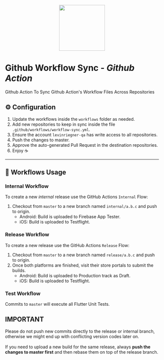 <p align="center"><img src="https://cdn.svarun.dev/gh/actions-small.png" width="150px"/></p>

# Github Workflow Sync - ***Github Action***
Github Action To Sync Github Action's Workflow Files Across Repositories 

## ⚙️ Configuration
1. Update the workflows inside the `workflows` folder as needed.
2. Add new repositories to keep in sync inside the file `.github/workflows/workflow-sync.yml`.
3. Ensure the account `levinriegner-qa` has write access to all repositories.
4. Push the changes to master.
5. Approve the auto-generated Pull Request in the destination repositories.
6. Enjoy ☕️
---
## 🚀 Workflows Usage

### Internal Workflow

To create a new *internal* release use the GitHub Actions `Internal` Flow:

1. Checkout from `master` to a new branch named `internal/a.b.c` and push to origin.
    - Android: Build is uploaded to Firebase App Tester.
    - iOS: Build is uploaded to Testflight.

### Release Workflow

To create a new release use the GitHub Actions `Release` Flow:

1. Checkout from `master` to a new branch named `release/a.b.c` and push to origin.
2. Once both platforms are finished, visit their store portals to submit the builds.
    - Android: Build is uploaded to Production track as Draft.
    - iOS: Build is uploaded to Testflight.

### Test Workflow

Commits to `master` will execute all Flutter Unit Tests.

## IMPORTANT
Please do not push new commits directly to the release or internal branch, otherwise we might end up with conflicting version codes later on.<br><br>
If you need to upload a new build for the same release, always **push the changes to master first** and then rebase them on top of the release branch.